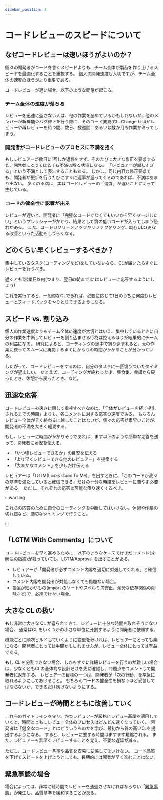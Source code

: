```yaml
---
sidebar_position: 4
---
```


# コードレビューのスピードについて
## なぜコードレビューは速いほうがよいのか？
個々の開発者がコードを書くスピードよりも、チーム全体が製品を作り上げるスピードを最適化することを重視する。
個人の開発速度も大切ですが、チーム全体の速度のほうがより重要である。

コードレビューが遅い場合、以下のような問題が起こる。

### チーム全体の速度が落ちる
レビューを迅速に返さない人は、他の作業を進めているかもしれないが、他のメンバーが新機能やバグ修正を行う際に、そのコード変更(CL: Change List)がレビューや再レビューを待つ間、数日、数週間、あるいは数か月も作業が滞ってしまう。

### 開発者がコードレビューのプロセスに不満を抱く
もしレビュアーが数日に1回しか返信をせず、そのたびに大きな修正を要求すると、開発者にとってはとても不満の残る状況になる。
「レビュアーが厳しすぎる」という不満として表出することもある。
しかし、同じ内容の修正要求でも、開発者が更新を行うたびにすぐに返事が返ってくるのであれば、不満はあまり出ない。
多くの不満は、実はコードレビューの「速度」が遅いことによって生じている。

### コードの健全性に影響が出る
レビューが遅いと、開発者に「完璧なコードでなくてもいいから早くマージしたい」というプレッシャーがかかり、結果として質の低いコードが入ってしまう恐れがある。
また、コードのクリーンアップやリファクタリング、既存CLの更なる改善といった活動もしづらくなる。

## どのくらい早くレビューするべきか？
集中しているタスク(コーディングなど)をしていないなら、CLが届いたらすぐにレビューを行うべき。

遅くとも1営業日以内(つまり、翌日の朝まで)にはレビューに応答するようにしよう!

これを実行すると、一般的なCLであれば、必要に応じて1日のうちに何度もレビューとフィードバックをやりとりできるようになる。

## スピード vs. 割り込み
個人の作業速度よりもチーム全体の速度が大切とはいえ、集中しているときに自分の作業を中断してレビューを割り込ませる行為は控えるほうが結果的にチームの利益になる。
研究によると、コーディングの途中で割り込まれると、元の作業に戻ってスムーズに再開するまでにかなりの時間がかかることが分かっている。

したがって、コードレビューをするのは、自分のタスクに一区切りついたタイミングが望ましい。
たとえば、コーディングが終わった後、昼食後、会議から戻ったとき、休憩から戻ったとき、など。

## 迅速な応答
コードレビューの速さに関して重視すべきなのは、「全体がレビューを経て提出されるまでの時間」よりも、各コメントに対する応答の速度である。
もちろんレビュー全体が早く終わるに越したことはないが、個々の応答が素早いことが、開発者の不満を大きく軽減する。

もし、レビューに時間がかかりそうであれば、まず以下のような簡単な応答を送って、開発者に状況を伝える。

* 「いつ頃レビューできるか」の目安を伝える
* 「より早くレビューできる他のレビュアー」を提案する
* 「大まかなコメント」を少しだけ伝える

レビュアーは「LGTM(Looks Good To Me)」を出すときに、「このコードが我々の基準を満たしていると確信できる」だけの十分な時間をレビューに費やす必要がある。
ただし、それぞれの応答は可能な限り速くするべき。

:::warning

これらの応答のために自分のコーディングを中断してはいけない。休憩や作業の切れ目など、適切なタイミングで行うこと。

:::

## 「LGTM With Comments」について
コードレビューを早く進めるために、以下のようなケースではまだコメント(未解決の指摘)が残っていても、LGTM/Approval を出すことがある。

* レビュアーが「開発者が必ずコメント内容を適切に対処してくれる」と確信している。
* コメント内容を開発者が対処しなくても問題ない場合。
* 提案が細かいもの(import のソートやスペルミス修正、余分な依存関係の削除など)で、必須ではない場合。

## 大きな CL の扱い
もし非常に大きな CL が送られてきて、レビューに十分な時間を取れそうにない場合、
通常はCL をいくつかの小さな単位に分割するように開発者に依頼する。

機能ごとに順次ビルドしていくように変更を分ければ、レビュアーにとっても楽になる。開発者にとっては手間かもしれませんが、レビュー全体にとっては有益である。

もし CL を分割できない場合、しかもすぐに詳細レビューを行うのが難しい場合は、少なくともCLの全体的な設計だけを先に確認し、問題点をコメントして開発者に返却する。
レビュアーの目標の一つは、開発者が「次の行動」を早急に取れるようにしてあげること。
もちろんコードの健全性を損なうほど妥協してはならないが、できるだけ妨げないようにする。

## コードレビューが時間とともに改善していく
これらのガイドラインを守り、かつレビュアーが厳格にレビュー基準を適用していくと、時間とともにレビュー全体のプロセスはどんどん速くなっていく。
開発者は「健全なコード」とはどういうものかを学び、最初から質の高いCLを提出するようになる。
すると、レビューに要する時間はますます短縮される。
また、レビュアーも素早くレビューすることを覚え、不要な遅延が減る。

ただし、コードレビュー基準や品質を安易に妥協してはいけない。
コード品質を下げてスピードを上げようとしても、長期的には開発が早く進むことはない。

## 緊急事態の場合
場合によっては、非常に短時間でレビューを通過させなければならない「[緊急事態](./emergencies)」が発生し、品質基準を緩和することがある。